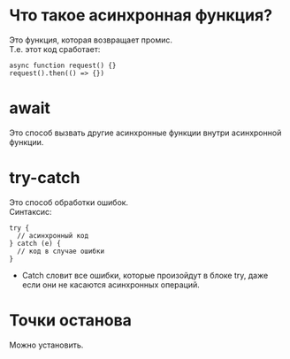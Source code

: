 # Что такое асинхронная функция?
Это функция, которая возвращает промис.  
Т.е. этот код сработает:
```
async function request() {}
request().then(() => {})
```

# await
Это способ вызвать другие асинхронные функции внутри асинхронной функции.

# try-catch
Это способ обработки ошибок.  
Синтаксис:
```
try {
  // асинхронный код
} catch (e) {
  // код в случае ошибки
}
```

- Catch словит все ошибки, которые произойдут в блоке try, даже если они не касаются асинхронных операций.

# Точки останова
Можно установить.